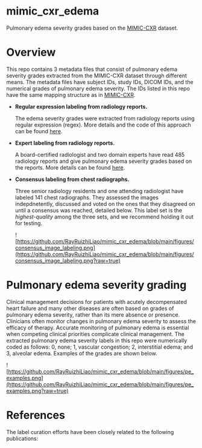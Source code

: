 # mimic_cxr_edema
Pulmonary edema severity grades based on the [MIMIC-CXR](https://physionet.org/content/mimic-cxr/2.0.0/) dataset.   

# Overview 
This repo contains 3 metadata files that consist of pulmonary edema severity grades extracted from the MIMIC-CXR dataset through different means. The metadata files have subject IDs, study IDs, DICOM IDs, and the numerical grades of pulmonary edema severity. The IDs listed in this repo have the same mapping structure as in [MIMIC-CXR](https://physionet.org/content/mimic-cxr/2.0.0/). 

- **Regular expression labeling from radiology reports.**

  The edema severity grades were extracted from radiology reports using regular expression (regex). More details and the code of this approach can be found [here](https://github.com/RayRuizhiLiao/regex_pulmonary_edema/).

- **Expert labeling from radiology reports.**

  A board-certified radiologist and two domain experts have read 485 radiology reports and give pulmonary edema severity grades based on the reports. More details can be found [here](https://arxiv.org/pdf/2008.09884.pdf).
  
- **Consensus labeling from chest radiographs.**

  Three senior radiology residents and one attending radiologist have labeled 141 chest radiographs. They assessed the images indepdnetently, discussed and voted on the ones that they disagreed on until a consensus was reached, detailed below. This label set is the *highest-quality* among the three sets, and we recommend holding it out for testing.
  
  ![https://github.com/RayRuizhiLiao/mimic_cxr_edema/blob/main/figures/consensus_image_labeling.png](https://github.com/RayRuizhiLiao/mimic_cxr_edema/blob/main/figures/consensus_image_labeling.png?raw=true)

# Pulmonary edema severity grading

Clinical management decisions for patients with acutely decompensated heart failure and many other diseases are often based on grades of pulmonary edema severity, rather than its mere absence or presence. Clinicians often monitor changes in pulmonary edema severity to assess the efficacy of therapy. Accurate monitoring of pulmonary edema is essential when competing clinical priorities complicate clinical management. The extracted pulmonary edema severity labels in this repo were numerically coded as follows: 0, none; 1, vascular congestion; 2, interstitial edema; and 3, alveolar edema. Examples of the grades are shown below. 

![https://github.com/RayRuizhiLiao/mimic_cxr_edema/blob/main/figures/pe_examples.png](https://github.com/RayRuizhiLiao/mimic_cxr_edema/blob/main/figures/pe_examples.png?raw=true)

# References

The label curation efforts have been closely related to the following publications:

